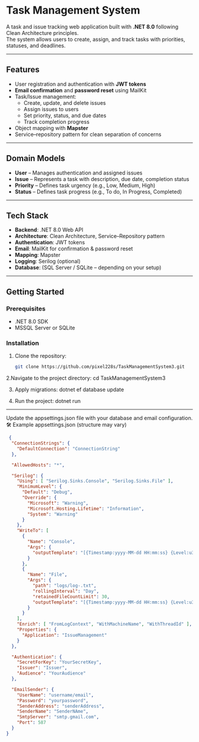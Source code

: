 # Task Management System

A task and issue tracking web application built with **.NET 8.0** following Clean Architecture principles.  
The system allows users to create, assign, and track tasks with priorities, statuses, and deadlines.

---

## Features

- User registration and authentication with **JWT tokens**
- **Email confirmation** and **password reset** using MailKit
- Task/Issue management:
  - Create, update, and delete issues
  - Assign issues to users
  - Set priority, status, and due dates
  - Track completion progress
- Object mapping with **Mapster**
- Service–repository pattern for clean separation of concerns

---

## Domain Models

- **User** – Manages authentication and assigned issues  
- **Issue** – Represents a task with description, due date, completion status  
- **Priority** – Defines task urgency (e.g., Low, Medium, High)  
- **Status** – Defines task progress (e.g., To do, In Progress, Completed)  

---

## Tech Stack

- **Backend**: .NET 8.0 Web API  
- **Architecture**: Clean Architecture, Service–Repository pattern  
- **Authentication**: JWT tokens  
- **Email**: MailKit for confirmation & password reset  
- **Mapping**: Mapster  
- **Logging**: Serilog (optional)  
- **Database**: (SQL Server / SQLite – depending on your setup)  

---

## Getting Started

### Prerequisites
- .NET 8.0 SDK  
- MSSQL Server or SQLite  

### Installation
1. Clone the repository:
   ```bash
   git clone https://github.com/pixel228s/TaskManagementSystem3.git
   
2.Navigate to the project directory:
cd TaskManagementSystem3

3. Apply migrations:
dotnet ef database update

5. Run the project:
dotnet run
---

Update the appsettings.json file with your database and email configuration.
🛠️ Example appsettings.json (structure may vary)
```json
 {
  "ConnectionStrings": {
    "DefaultConnection": "ConnectionString"
  },

  "AllowedHosts": "*",

  "Serilog": {
    "Using": [ "Serilog.Sinks.Console", "Serilog.Sinks.File" ],
    "MinimumLevel": {
      "Default": "Debug",
      "Override": {
        "Microsoft": "Warning",
        "Microsoft.Hosting.Lifetime": "Information",
        "System": "Warning"
      }
    },
    "WriteTo": [
      {
        "Name": "Console",
        "Args": {
          "outputTemplate": "[{Timestamp:yyyy-MM-dd HH:mm:ss} {Level:u3}] {Message:lj}{NewLine}{Exception}"
        }
      },
      {
        "Name": "File",
        "Args": {
          "path": "logs/log-.txt",
          "rollingInterval": "Day",
          "retainedFileCountLimit": 30,
          "outputTemplate": "[{Timestamp:yyyy-MM-dd HH:mm:ss} {Level:u3}] {Message:lj}{NewLine}{Exception}"
        }
      }
    ],
    "Enrich": [ "FromLogContext", "WithMachineName", "WithThreadId" ],
    "Properties": {
      "Application": "IssueManagement"
    }
  },

  "Authentication": {
    "SecretForKey": "YourSecretKey",
    "Issuer": "Issuer",
    "Audience": "YourAudience"
  },

  "EmailSender": {
    "UserName": "username/email",
    "Password": "yourpassword",
    "SenderAddress": "senderAddress",
    "SenderName": "SenderNAme",
    "SmtpServer": "smtp.gmail.com",
    "Port": 587
  }
}
